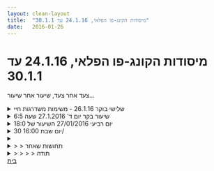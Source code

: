 ```yaml
---
layout: clean-layout
title:  "מיסודות הקונג-פו הפלאי, 24.1.16 עד 30.1.1"
date:   2016-01-26
---
```

# מיסודות הקונג-פו הפלאי, 24.1.16 עד 30.1.1 
צעד אחר צעד, שיעור אחר שיעור...

<details>
                    <summary>שלישי בוקר 26.1.16 - משימות משדרגות חיי</summary>
                    {אז לפעמים אני מקבל משימה להשתתף אתכם בשיעור...}<br> <br> נשלחתי לעבור שיעור שאותו הייתי אמור להעביר לעצמי ולתלמידה נוספת.<br> לפי ההנחיות שקיבלתי הבנתי שמאחר והיא לא חכתה בנקודת המפגש במועד המתואם אני אמור להתחיל לעצמי בלבד.<br> חיכיתי עד 08:50 ויצאתי לדרך, לשיעור מופלא.<br> השיעור שלי נמשך כשלוש שעות וגרר רישומים רבים (שבוצעו לפני שעה קלה) במגוון יומני העבודה שלי עם עצמי.<br> התפתחתי עמוקות וקסומות בניהול עצמי, יצירה, עיצוב החיים, העבודה עם ההולוגרמה הנקראת &quot;גוף&quot; ועוד מגוון פלאים.<br> אני יודע שאני אמור בעצם להשאיר פה עקבות לעצמי, בראש ובראשונה; אז אנסה לעשות זאת עכשיו (למרות שעקבות מפורטים כבר הושארו בכמה מיומני העבודה שלי):<br> <br> • נתב הקסמים<br> • מחולל הקסמים<br> • מדריך הקסמים<br> • מצב תצוגת אנרגיה - הפרדה לליבה האופטימלית ולמעטפת - אהבה - השתכנות בליבה האופטימלית - אהבה והערכה מתמירות למעטפת<br> • בריחה וחבטה, אמנות המטקות<br> • הרפיה ופעולה שיוצרת את זה, שעושה את זה, בגדול<br> • זהו הטיול שלי...<br> <br> הו, זה טוב השארת העקבות התמציתית הזאת, זה טוב.<br><br><table width='70%' cellpadding='0' cellspacing='0' bgcolor='#C6C7C6'><tr><td height='1'></td></tr></table><br><b>מדברים על מדיטציה:</b> <a href="http://forums.tapuz.co.il/meditation" target="_blank">http://forums.tapuz.co.il/meditation</a><br/><br/>לומדים את אמנות המדיטציה: <a href="http://www.ThePracticalMeditation.com" target="_blank" rel=nofollow>www.ThePracticalMeditation.com</a><br/>לומדים את אמנות היכולת: <a href="http://www.MagicalChanging.com" target="_blank" rel=nofollow>www.MagicalChanging.com</a>
                  </details><details>
                    <summary>שיעור בקר יום ד' 27.1.2016 שעה 6:5</summary>
                    קיבלתי אתמול בערב הודעה מבן להעביר לי למי שיגיע לשיעור - למעט יואב ומיקי - שעור כלבבי.<br> הגעתי לנקודת המפגש בשעה 6:38, באופן רגוע וללא מאמץ (כיף!). לא היה שם איש והעברתי את הזמן הזה בצורה נעימה. לאחר כמה דקות הגיע רמי ומעט אחריו הגיע גם יואב.<br> בשעה 6:50 בערך הנחיתי את עצמי ואת רמי לקחת את התיק ולהתחיל את השיעור שלנו בטיול. צעדנו יחד על רח&#39; שאול המלך, עד לרח&#39; דובנוב, שם פנינו ימינה. תוך כדי הליכה הנחיתי אותנו לשים לב למצב הגוף שלנו ולזהות נקודות בגוף שנרצה לשדרג. לאחר כמה דקות, ברח&#39; דובנוב, עצרנו לרגע והנחיתי אותנו לשיתוף שבו נדווח לשני על &quot;רשימת הנקודות&quot; - רמי: ברכיים, כתפיים, נדמה לי ועוד משהו ששכחתי. אינגריד: ברכיים, גב תחתון ותחושת קור בכל הגוף. לאחר מכן הנחיתי אותנו להיעזר בכמה כלים על מנת לשדרג את אותן הנקודות בגוף: נשימה רחבה, להתעטף באור וכן לשים לב לדברים יפים בסביבה. פנינו שמאלה לרח&#39; השופטים ומיד ימינה אל תוך השביל להולכי רגל ועצרנו שם ליד הספסל הסמוך למקלט, שם הנחנו את התיקים והמשכנו בעבודה, כל אחד לעצמו. חשתי את תחושת הקור ושהגוף שלי קצת מתקשה להתחמם, אבל הצלחתי גם ליהנות מהאוויר הצח והשקט של המקום. אז פתאום הגיע אלי ריח נעים של צמחיה. אחרי כמה דקות שוב קיבלנו הנחיה לדיווח קצר על ההתקדמות שהישגנו ועל הדרך שבה התקדמנו. רמי דיווח על שדרוג התחושה בגוף, ואני דיווחתי על שדרוג מסויים ובמיוחד שהריח הטוב שהציף אותי לרגע עזר לי.<br> עברנו לתרגל פורמים, כל אחד לפי בחירתו. תוך שניות מצאנו את עצמנו מתרגלים שנינו את פורם 5 החיות ומבצעים את התנועות במקביל, כמעט באופן מסונכרן, אבל לא נאחזנו בזה וכל אחד פעל לפי הקצב שלו.<br> הרגשתי שהגיע הזמן לעבור לתרגילי גמישות עצמית ושבחוץ קר מדי לצורך כך. הנחיתי אותנו לקחת תיקים ושכל אחד מאיתנו ילך לכיוון אחר ושתוך 5 ד&#39; ניפגש בקומת הקרקע של לונדון מיניסטור. רציתי להעמיק את התשומת לב פנימה אל תוך הגוף.<br> תוך מספר דקות הגעתי לקומת לשם וראיתי שם את יואב מתאמן לבדו. לא דיברנו. רמי הגיע כמה דקות מאוחר יותר. <br> הרגשתי שלפני שאני ממשיכה לעבוד על הגוף, אני זקוקה לאיזה שהוא תרגול פנימי כדי להיות יתר ממוקדת, כי תשומת הלב שלי &quot;בורחת&quot; לי. הנחיתי את רמי להנחות אותנו משך 10 ד&#39; לתרגול פנימי: רמי הושיב אותנו, הנחיה אותנו לעצום עיניים ולדמיין שהאנרגיה מכדור הארץ עולה בתוכי דרך עמוד השרדה, עולה לראש ושם חוזרת דרך החלק הקדמי של הגוף לידיים ולרגליים וחוזר חלילה. הוא הדגיש שלא חייבים להמתין לסיום המעגל כדי לדמיין את האנרגיה עולה מחדש. ניסיתי לשחק עם זה ולדמיין את האנרגיה פועמת בדומה למחזור הדם - בדיוק למדתי בשיעור עזרה ראשונה שלצורך החייאה צריך לשמור על קצב עיסויי לב של 100-120 פעימות בדקה - לא ממש הצלחתי, הדימיון שלי היה איטי יותר, אבל לכמה רגעים הצלחתי.<br> לאחר 10 ד&#39; רמי הודיע על סיום התרגול והנחיתי אותנו לעבוד על גמישות עצמית, כל אחד לחוד. <br> לאחר כ-10 ד&#39; הנחיתי אותנו לעשות 10 מעברים משכיבה לישיבה - זה מה שהתחשק לי באותו הרגע. לאחר מכן נעמדנו על הרגליים ועברנו לתרגל בעיטות או חלקים של בעיטה. לאחר כמה דקות הוספתי דגש: לתרגל בעיטות תוך כדי תנועה במרחב בפיסוק רגליים רחב.<br> לאחר כמה דקות נוספות של תרגול הוספתי לזה דגש נוסף: להניע את הגוף כך שאנו מתחמקים עם הראש ומרחיקים אותו מהיריב. לאחר עוד כמה דקות הוספתי לכל אלה גם הסתות.<br> לסיום הנחיתי אותי ואת רמי להתיישב גב אל גב ולשחזר את מהלך השיעור ושמי שסיים יודיע על כך לשני. אני סיימתי ראשונה. סיימתי ראשונה, זה הפתיע אותי. הפעם היה לי קל לשחזר את התרגילים שביצענו והיה לי נעים לעשות זאת. <br> לסיום הנחיתי אותנו לשבת פנים מול פנים לאחל אחד לשניה דברים טובים ליום הזה ובכלל. <br> אינגריד לרמי: קלילות וזרימה<br> רמי לאינגריד: לקחת את הכל בקלות, כאילו זה בדיקחה<br> אינגריד לרמי: שידע לזהות את המופלאות שבו<br> רמי לאינגריד: שתזהי בכל רגע במהלך היום את הצלחותייך<br> אינגריד לרמי: שתרגיש חם, חזק, מוצק ויציב (או משהו דומה)<br> רמי לאינגריד: שתדעי לראות איך את עושה טוב לאחרים ולעצמך<br> בזאת סיימנו את השיעור.<br> היה כיף.
                  </details><details>
                    <summary>יום רביעי 27/01/2016 השיעור של 18:0</summary>
                    התחיל ב17:55 בעקבות התעכבות קטנה שלי בתארגנות לשיעור הרישמי (לא התחשק לי להתלבש לאימון הרישמי).<br> היה שיעור עם סייען.<br> דגשים שניתנו: <br> 1. 48 תנועות על מספר סוגי תנועה (בעיטה בציר של 90 מעליות לחזית שלי), מכה מפרק אחורה ואז אגרוף, תנועת שחרור והרפיית ידים ועוד כמה דברים שאיני זוכר. דגש על הנאה הסתכלות על התנועות כקרדיט שיש לי להתאמן בו, ולא כיעד להגיע כמה שיותר מהר. <br> 2. דגש חשוב מאוד שלקחתי להרבה לבטים השבוע- לפעול רק על מה שנראה לי נעים.&nbsp;&nbsp;רק מה שנראה לי טוב.<br> <br> 2.כיף הנאה, הבנה שהנאה משפרת את איכות העבודה.<br> 3. עבודה חופשית החל משלב מסויים. מימדים של תנועה שלמה ובריאה.
                  </details><details>
                    <summary>יום שבת 16:00 30/</summary>
                    יש לי מדריכה חדשה זה כבר השיעור השני שהיא מדריכה אותי והיא ממש ממש מועילה לי ומדייקת את ההנחיות שלה משיעור לשיעור. <br> בשבת היא היתה ממש מוחשית וזו היתה חוויה נהדרת. <br> המשכתי בעבודת הריפוי שהתחלתי איתה ביום רביעי ללסת שלי,ויש שיפור בעיקר אני שמה לב שכשאני מפנה תשומת לב למקום הכאב יורד כמעט ב50% למרות שאין לי כל כוונה להוריד אותו באותו הרגע אני רק מתבוננת עליו. <br> הבנה חשובה נוספת בנושא &quot;הכאב הוא שלי, אנחנו מכירים אחד את השני הוא לא משהו חיצוני שלא קשור אליי ושאני צריכה להילחם נגדו שיעלם&quot; <br> חלק מההנחיות שקיבלתי בתחילת השיעור היה למצוא מקום עם שמש שמחממת ולתת לה לשטוף באור ובחום את המפרק. זה לא היה פשוט אבל בסוף זה נמצא וזו היתה הנחיה מדוייקת ומופלאה.<br>  חידה שנשאלתי על ידי בן במהלך השיעור זה איך קרב נראה? <br> אני לא בטוחה שזה הניסוח המדוייק של החידה עדיין לא חשבתי עליה.<br> התקדמות משמעותית בקרב ידיים עם כפפות. <br> - התקדמות בלא לסמן לפרטנר לאן אני הולכת להיכנס, הצלחתי להשתפר בזה ולא לסמן. <br> - התקדמות בתשומת לב לנשימה <br> - תשומת לב לשמירה על הידיים שלי, זה היה כרוך בסימן אזהרה די מכאיב שהרגשתי<br> - 2 עקרונות חשובים שהרגשתי שהוטמעו במידה כזו או אחרת.. כשאני נותנת מכה אני צריכה&nbsp;&nbsp;לקחת בחשבון 1. שאני אתקע במשהו בעוצמה ואני צריכה לזכור להיכנס כשאני שומרת על היד שלי. 2. שיכול להיות שהפרטנר יחמוק והמכה תהיה באוויר, ובמקרה הזה אני צריכה לשמור על העמידה שלי בזמן הכניסה. <br> השיעור עוד המשיך עד השעה שש ורבע כשהמדריכה המשיכה לי אותו ונתנה לי הנחיה מדויקת עד סיום השיעור. <br> תודה!! היה נהדר!! <br>
                  </details><details>
                    <summary></summary>
                    קמתי בבוקר עם כאבים חזקים בידיים בעיקר באזור שמעל המרפק אבל זה מושך לי גם לשאר הזרוע. <br> נזכרתי שזה קרה לי כבר פעם אחת אחרי עבודה ארוכה של עבודת ידיים עם כפפות די ארוכה שעשיתימזמן עם רלי. <br> ועכשיו אחרי העבודה בשבת עם בן שגם הרגישה לי יחסית ארוכה עוד פעם כואבות לי הידיים ככה. <br> יש דרך במהלך העבודה שאני יכולה להימנע מכאבים עתידיים? <br> זה מרגיש שהכאב הוא בעיקר עבודה אינטנסיבית ושהידיים שלי עדיין לא חזקות מספיק לעבודה שהיא ארוכה.. <br> אני חושבת..
                  </details><details>
                    <summary>> > תחושות שאחר</summary>
                    הכאב מצביע על בעיה - לא כדאי להימנע ממנו אלא ממנה.<br> <br> הכאבים הם תחושות שנועדו לעזור לך.<br> בהינתן תשומת הלב הנכונה, הם משתנים ומנחים את תשומת לבך אל תוך הרקמות, להעניק להן את הריפוי/שדרוג המבוקשים על-ידן.<br> <br> הדבר שאת רוצה להימנע ממנו, אם הבנתי נכון, הוא פגיעה בידיים.<br> פגיעה המצריכה ריפוי.<br> <br> מספר רעיונות לבדיקה:<br> 1. להקפיד מדי שיעור לעבוד כך עם מישהו לפני השיעור (ואם לא מצליחה לפני אז אחרי) באופן מדורג, בכל פעם קצת יותר, כך שלא יהיה צורך לפתח פגיעות אלא להגדיל בהדרגה את המינון ההרמוני, עד שתגלי שהידיים מרגישות חזקות ונינוחות מאד.<br> 2. בזמן העבודה להיות רגישה יותר לכל תחושה ולשמור על הידיים טוב יותר, תוך ניתוב התחושות בזמן העבודה אל התחזקות הידיים ואי-היפגעותן-כלל.<br> 3. להתרכז טוב יותר במרכיב/רובד הבילוי של העבודה הזאת ולחקור אותו, כך שהיא תהיה נעימה יותר; ולעשות כן גם עם התחושות שלאחריה.<br><br><table width='70%' cellpadding='0' cellspacing='0' bgcolor='#C6C7C6'><tr><td height='1'></td></tr></table><br><b>מדברים על מדיטציה:</b> <a href="http://forums.tapuz.co.il/meditation" target="_blank">http://forums.tapuz.co.il/meditation</a><br/><br/>לומדים את אמנות המדיטציה: <a href="http://www.ThePracticalMeditation.com" target="_blank" rel=nofollow>www.ThePracticalMeditation.com</a><br/>לומדים את אמנות היכולת: <a href="http://www.MagicalChanging.com" target="_blank" rel=nofollow>www.MagicalChanging.com</a>
                  </details><details>
                    <summary>> > > > תודה</summary>
                    מאד עזר לי מה שכתבת!
                  </details><a href="javascript:history.back()">בית</a>